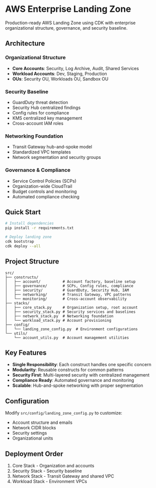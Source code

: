 # AWS Enterprise Landing Zone

Production-ready AWS Landing Zone using CDK with enterprise organizational structure, governance, and security baseline.

## Architecture

### Organizational Structure
- **Core Accounts**: Security, Log Archive, Audit, Shared Services
- **Workload Accounts**: Dev, Staging, Production
- **OUs**: Security OU, Workloads OU, Sandbox OU

### Security Baseline
- GuardDuty threat detection
- Security Hub centralized findings
- Config rules for compliance
- KMS centralized key management
- Cross-account IAM roles

### Networking Foundation
- Transit Gateway hub-and-spoke model
- Standardized VPC templates
- Network segmentation and security groups

### Governance & Compliance
- Service Control Policies (SCPs)
- Organization-wide CloudTrail
- Budget controls and monitoring
- Automated compliance checking

## Quick Start

```bash
# Install dependencies
pip install -r requirements.txt

# Deploy landing zone
cdk bootstrap
cdk deploy --all
```

## Project Structure

```
src/
├── constructs/
│   ├── account/          # Account factory, baseline setup
│   ├── governance/       # SCPs, Config rules, compliance
│   ├── security/         # GuardDuty, Security Hub, IAM
│   ├── networking/       # Transit Gateway, VPC patterns
│   └── monitoring/       # Cross-account observability
├── stacks/
│   ├── core_stack.py     # Organization setup, root account
│   ├── security_stack.py # Security services and baselines
│   ├── network_stack.py  # Networking foundation
│   └── workload_stack.py # Account provisioning
├── config/
│   └── landing_zone_config.py  # Environment configurations
└── utils/
    └── account_utils.py  # Account management utilities
```

## Key Features

- **Single Responsibility**: Each construct handles one specific concern
- **Modularity**: Reusable constructs for common patterns
- **Security First**: Multi-layered security with centralized management
- **Compliance Ready**: Automated governance and monitoring
- **Scalable**: Hub-and-spoke networking with proper segmentation

## Configuration

Modify `src/config/landing_zone_config.py` to customize:
- Account structure and emails
- Network CIDR blocks
- Security settings
- Organizational units

## Deployment Order

1. Core Stack - Organization and accounts
2. Security Stack - Security baseline
3. Network Stack - Transit Gateway and shared VPC
4. Workload Stack - Environment VPCs